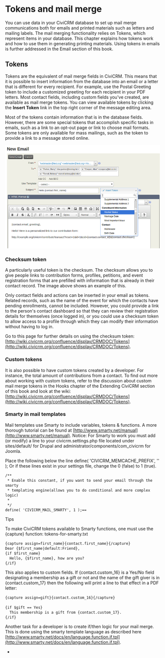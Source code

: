 # Tokens and mail merge

You can use data in your CiviCRM database to set up mail merge
communications both for emails and printed materials such as letters and
mailing labels. The mail merging functionality relies on Tokens, which
represent items in your database. This chapter explains how tokens work
and how to use them in generating printing materials. Using tokens in
emails is further addressed in the Email section of this book.

## Tokens

Tokens are the equivalent of mail merge fields in CiviCRM. This means
that it is possible to insert information from the database into an
email or a letter that is different for every recipient. For example,
use the Postal Greeting token to include a customized greeting for each
recipient in your PDF letters. Most contact fields, including custom
fields you've created, are available as mail merge tokens. You can view
available tokens by clicking the **Insert Token** link in the top right
corner of the message editing area.

Most of the tokens contain information that is in the database fields.
However, there are some special tokens that accomplish specific tasks in
emails, such as a link to an opt-out page or link to choose mail
formats. Some tokens are only available for mass mailings, such as the
token to provide a link to a message stored online.

![image](../img/Tokens-4.5.png)

### Checksum token

A particularly useful token is the checksum. The checksum allows you to
give people links to contribution forms, profiles, petitions, and event
registration forms that are prefilled with information that is already
in their contact record. The image above shows an example of this.

Only contact fields and actions can be inserted in your email as tokens.
Related records, such as the name of the event for which the contacts
have pending enrollments, cannot be included. However, you could provide
a link to the person's contact dashboard so that they can review their
registration details for themselves (once logged in), or you could use a
checksum token to allow access to a profile through which they can
modify their information without having to log in.

Go to this page for further details on using the checksum
token: [http://wiki.civicrm.org/confluence/display/CRMDOC/Tokens](http://wiki.civicrm.org/confluence/display/CRMDOC/Tokens).

### Custom tokens

It is also possible to have custom tokens created by a developer. For
instance, the total amount of contributions from a contact. To find out
more about working with custom tokens, refer to the discussion about
custom mail merge tokens in the Hooks chapter of the Extending CiviCRM
section of this book and look at the wiki:
[http://wiki.civicrm.org/confluence/display/CRMDOC/Tokens](http://wiki.civicrm.org/confluence/display/CRMDOC/Tokens).

### Smarty in mail templates

Mail templates use Smarty to include variables, tokens & functions. A more thorough tutorial can be found at [http://www.smarty.net/manual](http://www.smarty.net/manual).
Notice: For Smarty to work you must add (or modify) a line to your civicrm.settings.php file located under sites/default/ for Drupal and administrator/components/com_civicrm for Joomla.

Place the following below the line define( 'CIVICRM_MEMCACHE_PREFIX', '' ); Or if these lines exist in your settings file, change the 0 (false) to 1 (true).
````
/**
 * Enable this constant, if you want to send your email through the smarty
 * templating engine(allows you to do conditional and more complex logic)
 *
 */
define( 'CIVICRM_MAIL_SMARTY', 1 );==
````
Tips

To make CiviCRM tokens available to Smarty functions, one must use the {capture} function:
tokens-for-smarty.txt
````
{capture assign=first_name}{contact.first_name}{/capture}
Dear {$first_name|default:Friend},
{if $first_name}
  Hello, {$first_name}, how are you?
{/if}
````
This also applies to custom fields. If {contact.custom_16} is a Yes/No field designating a membership as a gift or not and the name of the gift giver is in {contact.custom_17} then the following will print a line to that effect in a PDF letter:
````
{capture assign=gift}{contact.custom_16}{/capture}

{if $gift == Yes}
  This membership is a gift from {contact.custom_17}.
{/if}
````
Another task for a developer is to create if/then logic for your mail
merge. This is done using the smarty template language as described here
[http://www.smarty.net/docs/en/language.function.if.tpl](http://www.smarty.net/docs/en/language.function.if.tpl).


-
